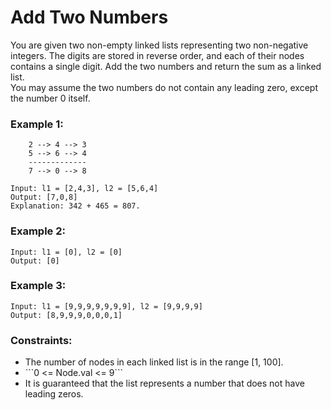 # Add Two Numbers
<p>
You are given two non-empty linked lists representing two non-negative integers. The digits are stored in reverse order, and each of their nodes contains a single digit. Add the two numbers and return the sum as a linked list.
<br>
You may assume the two numbers do not contain any leading zero, except the number 0 itself.
<p>
 

### Example 1:
```
    2 --> 4 --> 3
    5 --> 6 --> 4
    -------------
    7 --> 0 --> 8
```
```
Input: l1 = [2,4,3], l2 = [5,6,4]
Output: [7,0,8]
Explanation: 342 + 465 = 807.
```

### Example 2:

```
Input: l1 = [0], l2 = [0]
Output: [0]
```

### Example 3:
```
Input: l1 = [9,9,9,9,9,9,9], l2 = [9,9,9,9]
Output: [8,9,9,9,0,0,0,1]
```

### Constraints:
<ul>
<li>The number of nodes in each linked list is in the range [1, 100].
<li> ```0 <= Node.val <= 9```
<li>It is guaranteed that the list represents a number that does not have leading zeros.
</ul>
